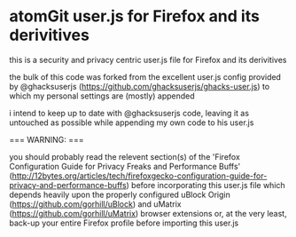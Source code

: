 # atomGit user.js for Firefox and its derivitives

this is a security and privacy centric user.js file for Firefox and its derivitives

the bulk of this code was forked from the excellent user.js config provided by @ghacksuserjs (https://github.com/ghacksuserjs/ghacks-user.js) to which my personal settings are (mostly) appended

i intend to keep up to date with @ghacksuserjs code, leaving it as untouched as possible while appending my own code to his user.js

=== WARNING: ===

you should probably read the relevent section(s) of the 'Firefox Configuration Guide for Privacy Freaks and Performance Buffs' (http://12bytes.org/articles/tech/firefoxgecko-configuration-guide-for-privacy-and-performance-buffs) before incorporating this user.js file which depends heavily upon the properly configured uBlock Origin (https://github.com/gorhill/uBlock) and uMatrix (https://github.com/gorhill/uMatrix) browser extensions or, at the very least, back-up your entire Firefox profile before importing this user.js
